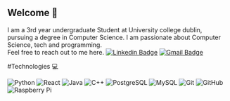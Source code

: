 ## Welcome 👋

I am a 3rd year undergraduate Student at University college dublin, pursuing a degree in Computer Science. I am passionate about Computer Science, tech and programming.  
Feel free to reach out to me here.
[![Linkedin Badge](https://img.shields.io/badge/-TODO-blue?style=flat-square&logo=Linkedin&logoColor=white&link=https://www.linkedin.com/in/nowhere/)](https://www.linkedin.com/in/nowhere/)
[![Gmail Badge](https://img.shields.io/badge/-woodaaron2001@gmail.com-c14438?style=flat-square&logo=Gmail&logoColor=white&link=mailto:woodaaron2001@gmail.com)](mailto:woodaaron2001@gmail.com)

#Technologies 💻


![Python](https://img.shields.io/badge/-Python-black?style=flat-square&logo=Python)
![React](https://img.shields.io/badge/-React-black?style=flat-square&logo=react)
![Java](https://img.shields.io/badge/-java-E34A86?style=flat-square&logo=java)
![C++](https://img.shields.io/badge/-C++-00599C?style=flat-square&logo=c)
![PostgreSQL](https://img.shields.io/badge/-PostgreSQL-336791?style=flat-square&logo=postgresql)
![MySQL](https://img.shields.io/badge/-MySQL-black?style=flat-square&logo=mysql)
![Git](https://img.shields.io/badge/-Git-black?style=flat-square&logo=git)
![GitHub](https://img.shields.io/badge/-GitHub-181717?style=flat-square&logo=github)
![Raspberry Pi](https://img.shields.io/badge/-Raspberry%20Pi-C51A4A?style=flat-square&logo=Raspberry-Pi)

<!--
**woodaaron2001/woodaaron2001** is a ✨ _special_ ✨ repository because its `README.md` (this file) appears on your GitHub profile.

Here are some ideas to get you started:

- 🔭 I’m currently working on ...
- 🌱 I’m currently learning ...
- 👯 I’m looking to collaborate on ...
- 🤔 I’m looking for help with ...
- 💬 Ask me about ...
- 📫 How to reach me: ...
- 😄 Pronouns: ...
- ⚡ Fun fact: ...
-->
